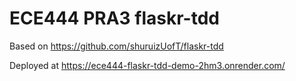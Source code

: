 # ECE444 PRA3 flaskr-tdd

Based on https://github.com/shuruizUofT/flaskr-tdd 

Deployed at https://ece444-flaskr-tdd-demo-2hm3.onrender.com/
